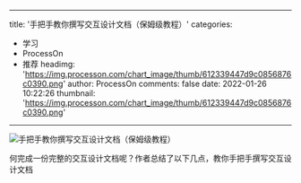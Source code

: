 
---
title: '手把手教你撰写交互设计文档（保姆级教程）'
categories: 
 - 学习
 - ProcessOn
 - 推荐
headimg: 'https://img.processon.com/chart_image/thumb/612339447d9c0856876c0390.png'
author: ProcessOn
comments: false
date: 2022-01-26 10:22:26
thumbnail: 'https://img.processon.com/chart_image/thumb/612339447d9c0856876c0390.png'
---

<div>   
<img class="thumb" alt="手把手教你撰写交互设计文档（保姆级教程）" src="https://img.processon.com/chart_image/thumb/612339447d9c0856876c0390.png" referrerpolicy="no-referrer">
<p>何完成一份完整的交互设计文档呢？作者总结了以下几点，教你手把手撰写交互设计文档</p>  
</div>
            